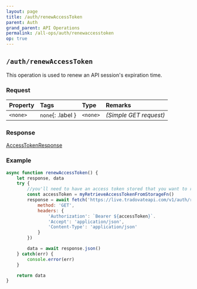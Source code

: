 ```yaml
---
layout: page
title: /auth/renewAccessToken
parent: Auth
grand_parent: API Operations
permalink: /all-ops/auth/renewaccesstoken
op: true
---
```


<script>
    window.addEventListener('load', () => {
        const TDV = Symbol.for('tdv-docs');
        window[TDV].defineTryit({
            name: 'RenewAccessToken',
            endpoint: '/auth/renewaccesstoken',
            method: 'GET'
        });
        window[TDV].buildCallouts(window[TDV].buildCallouts.defaultAuthWarning);
    });
</script>

## `/auth/renewAccessToken`
This operation is used to renew an API session's expiration time.

### Request

| Property | Tags | Type | Remarks
|:---------|:-----|:-----|:-------
|  `<none>`| `none`{: .label } | `<none>` | *(Simple GET request)*

### Response
[AccessTokenResponse]({{site.baseurl}}/entity-system/index/AccessTokenResponse)

### Example

```js
async function renewAccessToken() {
    let response, data
    try {
        //you'll need to have an access token stored that you want to renew
        const accessToken = myRetrieveAccessTokenFromStorageFn()
        response = await fetch('https://live.tradovateapi.com/v1/auth/renewAccessToken', {
            method: 'GET',
            headers: {
                'Authorization': `Bearer ${accessToken}`.
                'Accept': 'application/json',
                'Content-Type': 'application/json'
            }
        })

        data = await response.json()
    } catch(err) {
        console.error(err)
    }

    return data
}
```